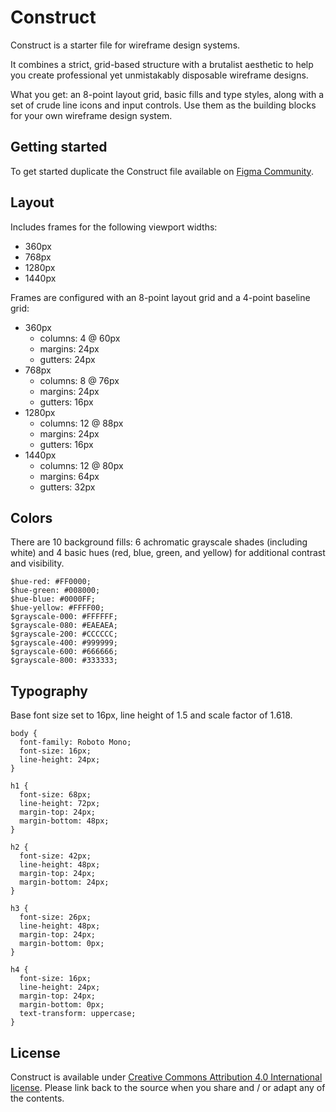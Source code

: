 # Construct
Construct is a starter file for wireframe design systems.

It combines a strict, grid-based structure with a brutalist aesthetic to help you create professional yet unmistakably disposable wireframe designs.

What you get: an 8-point layout grid, basic fills and type styles, along with a set of crude line icons and input controls. Use them as the building blocks for your own wireframe design system.

## Getting started

To get started duplicate the Construct file available on [Figma Community](https://www.figma.com/community/file/822440764002706075/Wirez). 

## Layout

Includes frames for the following viewport widths:

* 360px
* 768px
* 1280px
* 1440px

Frames are configured with an 8-point layout grid and a 4-point baseline grid:

* 360px
  * columns: 4 @ 60px
  * margins: 24px
  * gutters: 24px
* 768px
  * columns: 8 @ 76px
  * margins: 24px
  * gutters: 16px
* 1280px
  * columns: 12 @ 88px
  * margins: 24px
  * gutters: 16px
* 1440px
  * columns: 12 @ 80px
  * margins: 64px
  * gutters: 32px

## Colors

There are 10 background fills: 6 achromatic grayscale shades (including white) and 4 basic hues (red, blue, green, and yellow) for additional contrast and visibility.

```
$hue-red: #FF0000;
$hue-green: #008000;
$hue-blue: #0000FF;
$hue-yellow: #FFFF00;
$grayscale-000: #FFFFFF;
$grayscale-080: #EAEAEA;
$grayscale-200: #CCCCCC;
$grayscale-400: #999999;
$grayscale-600: #666666;
$grayscale-800: #333333;
```

## Typography

Base font size set to 16px, line height of 1.5 and scale factor of 1.618.

```
body {
  font-family: Roboto Mono;
  font-size: 16px;
  line-height: 24px;
}

h1 {
  font-size: 68px;
  line-height: 72px;
  margin-top: 24px;
  margin-bottom: 48px;
}

h2 {
  font-size: 42px;
  line-height: 48px;
  margin-top: 24px;
  margin-bottom: 24px;
}

h3 {
  font-size: 26px;
  line-height: 48px;
  margin-top: 24px;
  margin-bottom: 0px;
}

h4 {
  font-size: 16px;
  line-height: 24px;
  margin-top: 24px;
  margin-bottom: 0px;
  text-transform: uppercase;
}
```
## License

Construct is available under [Creative Commons Attribution 4.0 International license](https://creativecommons.org/licenses/by/4.0/). Please link back to the source when you share and / or adapt any of the contents.
